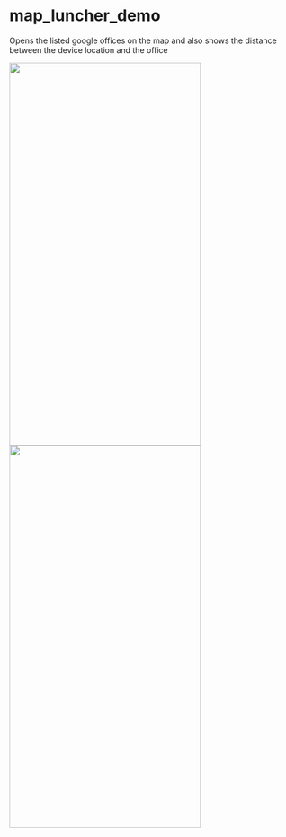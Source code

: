 # map_luncher_demo

Opens the listed google offices on the map and also shows the distance between the device location and the office

<img src='assets/gif/1.gif'  width="340" height="680">     <img src='assets/gif/2.gif'  width="340" height="680">

